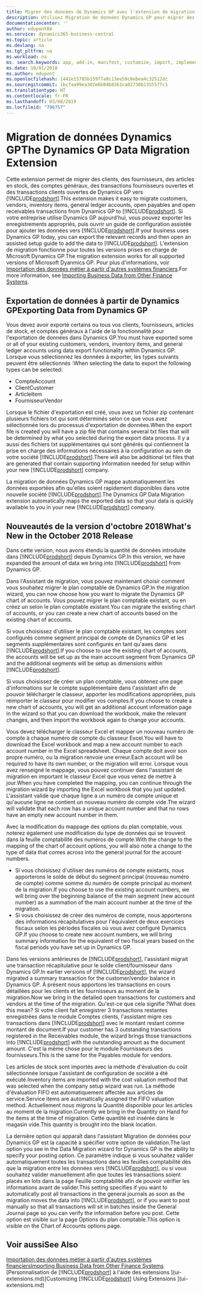 ```yaml
---
title: Migrer des données de Dynamics GP avec l'extension de migration de données | Microsoft Docs
description: Utilisez Migration de données Dynamics GP pour migrer des clients, des fournisseurs, des articles en stock, des comptes généraux, des transactions fournisseurs ouvertes et des transactions clients ouvertes de Dynamics GP vers Business Central.
documentationcenter: ''
author: edupont04
ms.service: dynamics365-business-central
ms.topic: article
ms.devlang: na
ms.tgt_pltfrm: na
ms.workload: na
ms. search.keywords: app, add-in, manifest, customize, import, implement
ms.date: 10/01/2018
ms.author: edupont
ms.openlocfilehash: 1441e15785b159f7a8c13ee59c8ebea4c32512dc
ms.sourcegitcommit: 1bcfaa99ea302e6b84b8361ca02730b135557fc1
ms.translationtype: HT
ms.contentlocale: fr-FR
ms.lasthandoff: 03/08/2019
ms.locfileid: "796757"
---
```

# <a name="the-dynamics-gp-data-migration-extension"></a><span data-ttu-id="90732-103">Migration de données Dynamics GP</span><span class="sxs-lookup"><span data-stu-id="90732-103">The Dynamics GP Data Migration Extension</span></span> 
<span data-ttu-id="90732-104">Cette extension permet de migrer des clients, des fournisseurs, des articles en stock, des comptes généraux, des transactions fournisseurs ouvertes et des transactions clients ouvertes de Dynamics GP vers [!INCLUDE[prodshort](includes/prodshort.md)].</span><span class="sxs-lookup"><span data-stu-id="90732-104">This extension makes it easy to migrate customers, vendors, inventory items, general ledger accounts, open payables and open receivables transactions from Dynamics GP to [!INCLUDE[prodshort](includes/prodshort.md)].</span></span> <span data-ttu-id="90732-105">Si votre entreprise utilise Dynamics GP aujourd'hui, vous pouvez exporter les enregistrements appropriés, puis ouvrir un guide de configuration assistée pour ajouter les données vers [!INCLUDE[prodshort](includes/prodshort.md)].</span><span class="sxs-lookup"><span data-stu-id="90732-105">If your business uses Dynamics GP today, you can export the relevant records and then open an assisted setup guide to add the data to [!INCLUDE[prodshort](includes/prodshort.md)].</span></span> <span data-ttu-id="90732-106">L'extension de migration fonctionne pour toutes les versions prises en charge de Microsoft Dynamics GP.</span><span class="sxs-lookup"><span data-stu-id="90732-106">The migration extension works for all supported versions of Microsoft Dyanmics GP.</span></span> <span data-ttu-id="90732-107">Pour plus d'informations, voir [Importation des données métier à partir d'autres systèmes financiers](across-import-data-configuration-packages.md).</span><span class="sxs-lookup"><span data-stu-id="90732-107">For more information, see [Importing Business Data from Other Finance Systems](across-import-data-configuration-packages.md).</span></span>

## <a name="exporting-data-from-dynamics-gp"></a><span data-ttu-id="90732-108">Exportation de données à partir de Dynamics GP</span><span class="sxs-lookup"><span data-stu-id="90732-108">Exporting Data from Dynamics GP</span></span>
<span data-ttu-id="90732-109">Vous devez avoir exporté certains ou tous vos clients, fournisseurs, articles de stock, et comptes généraux à l'aide de la fonctionnalité pour l'exportation de données dans Dynamics GP.</span><span class="sxs-lookup"><span data-stu-id="90732-109">You must have exported some or all of your existing customers, vendors, inventory items, and general ledger accounts using data export functionality within Dynamics GP.</span></span> <span data-ttu-id="90732-110">Lorsque vous sélectionnez les données à exporter, les types suivants peuvent être sélectionnés :</span><span class="sxs-lookup"><span data-stu-id="90732-110">When selecting the data to export the following types can be selected:</span></span>

* <span data-ttu-id="90732-111">Compte</span><span class="sxs-lookup"><span data-stu-id="90732-111">Account</span></span>  
* <span data-ttu-id="90732-112">Client</span><span class="sxs-lookup"><span data-stu-id="90732-112">Customer</span></span>  
* <span data-ttu-id="90732-113">Article</span><span class="sxs-lookup"><span data-stu-id="90732-113">Item</span></span>  
* <span data-ttu-id="90732-114">Fournisseur</span><span class="sxs-lookup"><span data-stu-id="90732-114">Vendor</span></span>  

<span data-ttu-id="90732-115">Lorsque le fichier d'exportation est créé, vous avez un fichier zip contenant plusieurs fichiers txt qui sont déterminés selon ce que vous avez sélectionnée lors du processus d'exportation de données.</span><span class="sxs-lookup"><span data-stu-id="90732-115">When the export file is created you will have a zip file that contains several txt files that will be determined by what you selected during the export data process.</span></span>  <span data-ttu-id="90732-116">Il y a aussi des fichiers txt supplémentaires qui sont générés qui contiennent la prise en charge des informations nécessaires à la configuration au sein de votre société [!INCLUDE[prodshort](includes/prodshort.md)].</span><span class="sxs-lookup"><span data-stu-id="90732-116">There will also be additional txt files that are generated that contain supporting information needed for setup within your new [!INCLUDE[prodshort](includes/prodshort.md)] company.</span></span>

<span data-ttu-id="90732-117">La migration de données Dynamics GP mappe automatiquement les données exportées afin qu'elles soient rapidement disponibles dans votre nouvelle société [!INCLUDE[prodshort](includes/prodshort.md)].</span><span class="sxs-lookup"><span data-stu-id="90732-117">The Dynamics GP Data Migration extension automatically maps the exported data so that your data is quickly available to you in your new [!INCLUDE[prodshort](includes/prodshort.md)] company.</span></span>

## <a name="whats-new-in-the-october-2018-release"></a><span data-ttu-id="90732-118">Nouveautés de la version d'octobre 2018</span><span class="sxs-lookup"><span data-stu-id="90732-118">What's New in the October 2018 Release</span></span>

<span data-ttu-id="90732-119">Dans cette version, nous avons étendu la quantité de données introduite dans [!INCLUDE[prodshort](includes/prodshort.md)] depuis Dynamics GP.</span><span class="sxs-lookup"><span data-stu-id="90732-119">In this version, we have expanded the amount of data we bring into [!INCLUDE[prodshort](includes/prodshort.md)] from Dynamics GP.</span></span>

<span data-ttu-id="90732-120">Dans l'Assistant de migration, vous pouvez maintenant choisir comment vous souhaitez migrer le plan comptable de Dynamics GP.</span><span class="sxs-lookup"><span data-stu-id="90732-120">In the migration wizard, you can now choose how you want to migrate the Dynamics GP chart of accounts.</span></span> <span data-ttu-id="90732-121">Vous pouvez migrer le plan comptable existant, ou en créez un selon le plan comptable existant.</span><span class="sxs-lookup"><span data-stu-id="90732-121">You can migrate the existing chart of accounts, or you can create a new chart of accounts based on the existing chart of accounts.</span></span>  

<span data-ttu-id="90732-122">Si vous choisissez d'utiliser le plan comptable existant, les comptes sont configurés comme segment principal de compte de Dynamics GP et les segments supplémentaires sont configurés en tant qu'axes dans [!INCLUDE[prodshort](includes/prodshort.md)].</span><span class="sxs-lookup"><span data-stu-id="90732-122">If you choose to use the existing chart of accounts, the accounts will be set up as the main account segment from Dynamics GP and the additional segments will be setup as dimensions within [!INCLUDE[prodshort](includes/prodshort.md)].</span></span>  

<span data-ttu-id="90732-123">Si vous choisissez de créer un plan comptable, vous obtenez une page d'informations sur le compte supplémentaire dans l'assistant afin de pouvoir télécharger le classeur, apporter les modifications appropriées, puis réimporter le classeur pour modifier vos comptes.</span><span class="sxs-lookup"><span data-stu-id="90732-123">If you choose to create a new chart of accounts, you will get an additional account information page in the wizard so that you can download the workbook, make the relevant changes, and then import the workbook again to change your accounts.</span></span>  

<span data-ttu-id="90732-124">Vous devez télécharger le classeur Excel et mapper un nouveau numéro de compte à chaque numéro de compte du classeur Excel.</span><span class="sxs-lookup"><span data-stu-id="90732-124">You will have to download the Excel workbook and map a new account number to each account number in the Excel spreadsheet.</span></span> <span data-ttu-id="90732-125">Chaque compte doit avoir son propre numéro, ou la migration renvoie une erreur.</span><span class="sxs-lookup"><span data-stu-id="90732-125">Each account will be required to have its own number, or the migration will error.</span></span> <span data-ttu-id="90732-126">Lorsque vous avez renseigné le mappage, vous pouvez continuer dans l'assistant de migration en important le classeur Excel que vous venez de mettre à jour.</span><span class="sxs-lookup"><span data-stu-id="90732-126">When you have completed the mapping, you can continue through the migration wizard by importing the Excel workbook that you just updated.</span></span> <span data-ttu-id="90732-127">L'assistant valide que chaque ligne a un numéro de compte unique et qu'aucune ligne ne contient un nouveau numéro de compte vide.</span><span class="sxs-lookup"><span data-stu-id="90732-127">The wizard will validate that each row has a unique account number and that no rows have an empty new account number in them.</span></span>  

<span data-ttu-id="90732-128">Avec la modification du mappage des options du plan comptable, vous noterez également une modification du type de données qui se trouvent dans la feuille comptabilité des numéros de compte.</span><span class="sxs-lookup"><span data-stu-id="90732-128">With the change to the mapping of the chart of account options, you will also note a change to the type of data that comes across into the general journal for the account numbers.</span></span>  

- <span data-ttu-id="90732-129">Si vous choisissez d'utiliser des numéros de compte existants, nous apporterons le solde de début du segment principal (nouveau numéro de compte) comme somme du numéro de compte principal au moment de la migration.</span><span class="sxs-lookup"><span data-stu-id="90732-129">If you choose to use the existing account numbers, we will bring over the beginning balance of the main segment (new account number) as a summation of the main account number at the time of the migration.</span></span>  
- <span data-ttu-id="90732-130">Si vous choisissez de créer des numéros de compte, nous apporterons des informations récapitulatives pour l'équivalent de deux exercices fiscaux selon les périodes fiscales où vous avez configuré Dynamics GP.</span><span class="sxs-lookup"><span data-stu-id="90732-130">If you choose to create new account numbers, we will bring summary information for the equivalent of two fiscal years based on the fiscal periods you have set up in Dynamics GP.</span></span>

<span data-ttu-id="90732-131">Dans les versions antérieures de [!INCLUDE[prodshort](includes/prodshort.md)], l'assistant migrait une transaction récapitulative pour le solde client/fournisseur dans Dynamics GP.</span><span class="sxs-lookup"><span data-stu-id="90732-131">In earlier versions of [!INCLUDE[prodshort](includes/prodshort.md)], the wizard migrated a summary transaction for the customer/vendor balance in Dynamics GP.</span></span> <span data-ttu-id="90732-132">À présent nous apportons les transactions en cours détaillées pour les clients et les fournisseurs au moment de la migration.</span><span class="sxs-lookup"><span data-stu-id="90732-132">Now we bring in the detailed open transactions for customers and vendors at the time of the migration.</span></span> <span data-ttu-id="90732-133">Qu'est-ce que cela signifie ?</span><span class="sxs-lookup"><span data-stu-id="90732-133">What does this mean?</span></span> <span data-ttu-id="90732-134">Si votre client fait enregistrer 3 transactions restantes enregistrées dans le module Comptes clients, l'assistant migre ces transactions dans [!INCLUDE[prodshort](includes/prodshort.md)] avec le montant restant comme montant de document.</span><span class="sxs-lookup"><span data-stu-id="90732-134">If your customer has 3 outstanding transactions registered in the Receivables module, the wizard brings those transactions into [!INCLUDE[prodshort](includes/prodshort.md)] with the outstanding amount as the document amount.</span></span> <span data-ttu-id="90732-135">C'est la même chose pour le module Fournisseurs des fournisseurs.</span><span class="sxs-lookup"><span data-stu-id="90732-135">This is the same for the Payables module for vendors.</span></span>  

<span data-ttu-id="90732-136">Les articles de stock sont importés avec la méthode d'évaluation du coût sélectionnée lorsque l'assistant de configuration de société a été exécuté.</span><span class="sxs-lookup"><span data-stu-id="90732-136">Inventory items are imported with the cost valuation method that was selected when the company setup wizard was run.</span></span> <span data-ttu-id="90732-137">La méthode d'évaluation FIFO est automatiquement affectée aux articles de service.</span><span class="sxs-lookup"><span data-stu-id="90732-137">Service items are automatically assigned the FIFO valuation method.</span></span> <span data-ttu-id="90732-138">Actuellement nous migrons la Quantité disponible pour les articles au moment de la migration.</span><span class="sxs-lookup"><span data-stu-id="90732-138">Currently we bring in the Quantity on Hand for the items at the time of migration.</span></span>  <span data-ttu-id="90732-139">Cette quantité est insérée dans le magasin vide.</span><span class="sxs-lookup"><span data-stu-id="90732-139">This quantity is brought into the blank location.</span></span>  

<span data-ttu-id="90732-140">La dernière option qui apparaît dans l'assistant Migration de données pour Dynamics GP est la capacité à spécifier votre option de validation.</span><span class="sxs-lookup"><span data-stu-id="90732-140">The last option you see in the Data Migration wizard for Dynamics GP is the ability to specify your posting option.</span></span> <span data-ttu-id="90732-141">Ce paramètre indique si vous souhaitez valider automatiquement toutes les transactions dans les feuilles comptabilité dès que la migration entre les données vers [!INCLUDE[prodshort](includes/prodshort.md)], ou si vous souhaitez valider manuellement afin que toutes les transactions soient placés en lots dans la page Feuille comptabilité afin de pouvoir vérifier les informations avant de valider.</span><span class="sxs-lookup"><span data-stu-id="90732-141">This setting specifies if you want to automatically post all transactions in the general journals as soon as the migration moves the data into [!INCLUDE[prodshort](includes/prodshort.md)], or if you want to post manually so that all transactions will sit in batches inside the General Journal page so you can verify the information before you post.</span></span> <span data-ttu-id="90732-142">Cette option est visible sur la page Options du plan comptable.</span><span class="sxs-lookup"><span data-stu-id="90732-142">This option is visible on the Chart of Accounts options page.</span></span>


## <a name="see-also"></a><span data-ttu-id="90732-143">Voir aussi</span><span class="sxs-lookup"><span data-stu-id="90732-143">See Also</span></span>
[<span data-ttu-id="90732-144">Importation des données métier à partir d'autres systèmes financiers</span><span class="sxs-lookup"><span data-stu-id="90732-144">Importing Business Data from Other Finance Systems</span></span>](across-import-data-configuration-packages.md)  
<span data-ttu-id="90732-145">[Personnalisation de [!INCLUDE[prodshort](includes/prodshort.md)] à l'aide des extensions ](ui-extensions.md)</span><span class="sxs-lookup"><span data-stu-id="90732-145">[Customizing [!INCLUDE[prodshort](includes/prodshort.md)] Using Extensions ](ui-extensions.md)</span></span>  
